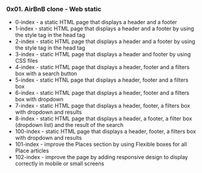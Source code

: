### 0x01. AirBnB clone - Web static

* 0-index - a static HTML page that displays a header and a footer
* 1-index - static HTML page that displays a header and a footer by using the style tag in the head tag
* 2-index - static HTML page that displays a header and a footer by using the style tag in the head tag
* 3-index - static HTML page that displays a header and footer by using CSS files
* 4-index - static HTML page that displays a header, footer and a filters box with a search button
* 5-index - static HTNL page that displays a header, footer and a filters box
* 6-index - static HTML page that displays a header, footer and a filters box with dropdown
* 7-index - static HTML page that displays a header, footer, a filters box with dropdown and results
* 8-index - static HTML page that displays a header, a footer, a filter box (dropdown list) and the result of the search
* 100-index - static HTML page that displays a header, footer, a filters box with dropdown and results
* 101-index - improve the Places section by using Flexible boxes for all Place articles
* 102-index - improve the page by adding responsive design to display correctly in mobile or small screens


